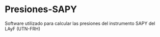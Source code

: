 # Presiones-SAPY
 Software utilizado para calcular las presiones del instrumento SAPY del LAyF (UTN-FRH)
